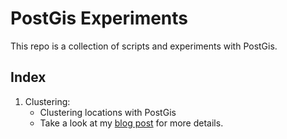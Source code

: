 # PostGis Experiments

This repo is a collection of scripts and experiments with PostGis.

## Index

1. Clustering:
   - Clustering locations with PostGis
   - Take a look at my [blog post]() for more details.

